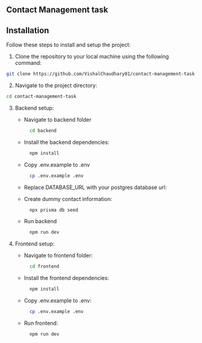 ## Contact Management task

## Installation

Follow these steps to install and setup the project:

1. Clone the repository to your local machine using the following command:

```bash
git clone https://github.com/VishalChaudhary01/contact-management-task.git
```

2. Navigate to the project directory:

```bash
cd contact-management-task
```

3. Backend setup:

    - Navigate to backend folder
      ```bash
        cd backend
      ```

    - Install the backend dependencies:
      ```bash
        npm install
      ```

    - Copy .env.example to .env
      ```bash
        cp .env.example .env
      ```

    - Replace DATABASE_URL with your postgres database url:

    - Create dummy contact information:
      ```bash
        npx prisma db seed
      ```
      
    - Run backend
      ```bash
        npm run dev
      ```

3. Frontend setup:

    - Navigate to frontend folder:
      ```bash
        cd frontend
      ```

    - Install the frontend dependencies:
      ```bash
        npm install
      ```

    - Copy .env.example to .env:
      ```bash
        cp .env.example .env
      ```
      
    - Run frontend:
      ```bash
        npm run dev
      ```
